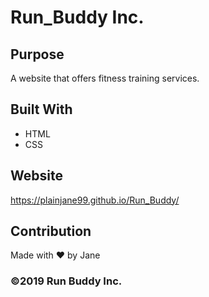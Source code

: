 # Run_Buddy Inc.

## Purpose
A website that offers fitness training services.  

## Built With
* HTML
* CSS

## Website
https://plainjane99.github.io/Run_Buddy/

## Contribution
Made with ❤️ by Jane

### &copy;2019 Run Buddy Inc.
